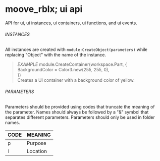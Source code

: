 # moove_rblx; ui api 
API for ui, ui instances, ui containers, ui functions, and ui events.

###### INSTANCES
All instances are created with `module:CreateObject(parameters)` while replacing "Object" with the name of the instance.

> *EXAMPLE*
> module.CreateContainer(workspace.Part, {  
>     BackgroundColor = Color3.new(255, 255, 0),  
> })  
> Creates a UI container with a background color of yellow.


###### PARAMETERS
Parameters should be provided using codes that truncate the meaning of the parameter. Names should always be followed by a "&" symbol that separates different parameters. Parameters should only be used in folder names.

|CODE|MEANING|
|-|-|
|p|Purpose|
|l|Location|
